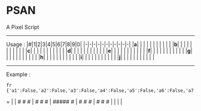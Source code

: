 # PSAN
A Pixel Script

------------
Usage :
|#|1|2|3|4|5|6|7|8|9|0|
|-|-|-|-|-|-|-|-|-|-|-|
|__a__| | | | | | | | | | |
|__b__| | | | | | | | | | |
|__c__| | | | | | | | | | |
|__d__| | | | | | | | | | |
|__e__| | | | | | | | | | |
|__f__| | | | | | | | | | |
|__g__| | | | | | | | | | |
|__h__| | | | | | | | | | |
|__i__| | | | | | | | | | |
|__j__| | | | | | | | | | |

------------
Example :
```
fr
{'a1':False,'a2':False,'a3':False,'a4':False,'a5':False,'a6':False,'a7':False,'a8':False,'a9':False,'a0':False,'b1':False,'b2':True,'b3':False,'b4':False,'b5':False,'b6':True,'b7':False,'b8':False,'b9':False,'b0':False,'c1':False,'c2':True,'c3':False,'c4':False,'c5':False,'c6':True,'c7':False,'c8':False,'c9':False,'c0':False,'d1':False,'d2':True,'d3':True,'d4':True,'d5':True,'d6':True,'d7':False,'d8':False,'d9':False,'d0':False,'e1':False,'e2':True,'e3':False,'e4':False,'e5':False,'e6':True,'e7':False,'e8':False,'e9':False,'e0':False,'f1':False,'f2':True,'f3':False,'f4':False,'f5':False,'f6':True,'f7':False,'f8':False,'f9':False,'f0':False,'g1':False,'g2':False,'g3':False,'g4':False,'g5':False,'g6':False,'g7':False,'g8':False,'g9':False,'g0':False,'h1':False,'h2':False,'h3':False,'h4':False,'h5':False,'h6':False,'h7':False,'h8':False,'h9':False,'h0':False,'i1':False,'i2':False,'i3':False,'i4':False,'i5':False,'i6':False,'i7':False,'i8':False,'i9':False,'i0':False,'j1':False,'j2':False,'j3':False,'j4':False,'j5':False,'j6':False,'j7':False,'j8':False,'j9':False,'j0':False}
```
=
|
|  #   # #
|  #   # #
|  ##### #
|  #   # #
|  #   # #
|
|
|
|
